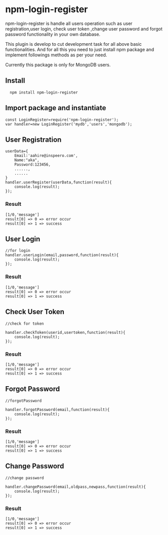 # npm-login-register

npm-login-register is handle all users operation such as user registration,user login, check user token ,change user password and forgot password functionality in your own database.

This plugin is develop to cut development task for all above basic functionalities. 
And for all this you need to just install npm package and implement followings methods as per your need.

Currently this package is only for MongoDB users.

## Install
```
  npm install npm-login-register
```  
## Import package and instantiate
```
const LoginRegister=require('npm-login-register');
var handler=new LoginRegister('mydb','users','mongodb');
```
## User Registration
```
userData={
    Email:'aahire@inspeero.com',
    Name:"aka",
    Password:123456,
    ......,
    ......
}
handler.userRegister(userData,function(result){
    console.log(result);
});
```
### Result
  ```
  [1/0,'message']
  result[0] => 0 => error occur
  result[0] => 1 => success
  ```
## User Login
```
//for login
handler.userLogin(email,password,function(result){
    console.log(result);
});
```
### Result
  ```
  [1/0,'message']
  result[0] => 0 => error occur
  result[0] => 1 => success
  ```
## Check User Token

```
//check for token

handler.checkToken(userid,usertoken,function(result){
    console.log(result);
});
```
### Result
  ```
  [1/0,'message']
  result[0] => 0 => error occur
  result[0] => 1 => success
  ```
## Forgot Password
```
//forgotPassword

handler.forgotPassword(email,function(result){
    console.log(result);
});
```
### Result
  ```
  [1/0,'message']
  result[0] => 0 => error occur
  result[0] => 1 => success
  ```
## Change Password

```
//change password

handler.changePassword(email,oldpass,newpass,function(result){
    console.log(result);
});
```
### Result
  ```
  [1/0,'message']
  result[0] => 0 => error occur
  result[0] => 1 => success
  ```
